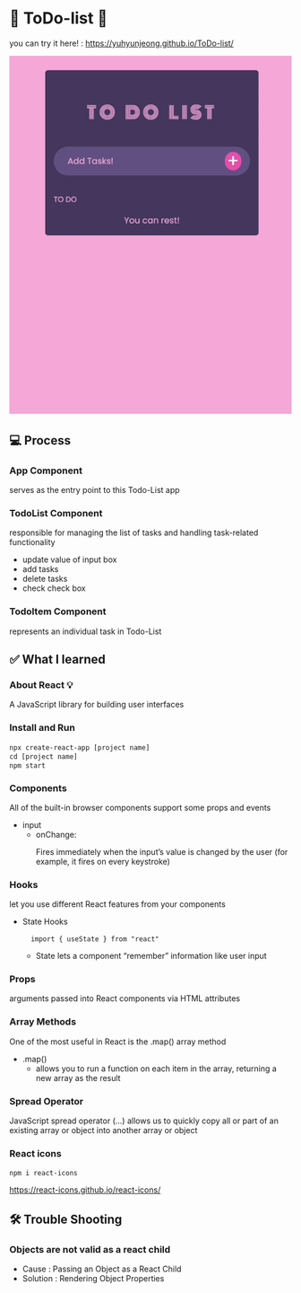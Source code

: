 # 📝 ToDo-list 📝

you can try it here! : https://yuhyunjeong.github.io/ToDo-list/

![Alt text](todolist.gif)

## 💻 Process

### App Component

serves as the entry point to this Todo-List app

### TodoList Component

responsible for managing the list of tasks and handling task-related functionality

- update value of input box
- add tasks
- delete tasks
- check check box

### TodoItem Component

represents an individual task in Todo-List

## ✅ What I learned

### About React 💡

A JavaScript library for building user interfaces

### Install and Run

```
npx create-react-app [project name]
cd [project name]
npm start
```

### Components

All of the built-in browser components support some props and events

- input
  - onChange: <p></p>
    Fires immediately when the input’s value is changed by the user (for example, it fires on every keystroke)

### Hooks

let you use different React features from your components

- State Hooks

  ```
    import { useState } from "react"
  ```

  - State lets a component “remember” information like user input

### Props

arguments passed into React components via HTML attributes

### Array Methods

One of the most useful in React is the .map() array method

- .map()
  - allows you to run a function on each item in the array, returning a new array as the result

### Spread Operator

JavaScript spread operator (...) allows us to quickly copy all or part of an existing array or object into another array or object

### React icons

```
npm i react-icons
```

https://react-icons.github.io/react-icons/

## 🛠️ Trouble Shooting

### Objects are not valid as a react child

- Cause : Passing an Object as a React Child
- Solution : Rendering Object Properties
